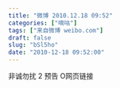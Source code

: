 ```yaml
---
title: "微博 2010.12.18 09:52"
categories: ["嘀咕"]
tags: ["来自微博 weibo.com"]
draft: false
slug: "bSl5ho"
date: "2010-12-18 09:52:00"
---
```


<p>非诚勿扰 2 预告 O网页链接 ​​​​</p>
